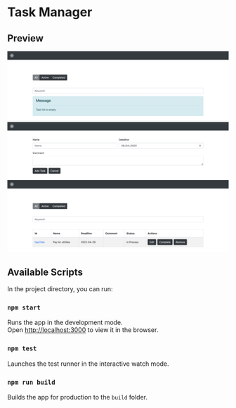 # Task Manager

## Preview

<img src="./empty-task-list.png" alt="Empty task list" />

<img src="./add-task.png" alt="Add task" />

<img src="./task-list.png" alt="Task List" />

## Available Scripts

In the project directory, you can run:

### `npm start`

Runs the app in the development mode.<br>
Open [http://localhost:3000](http://localhost:3000) to view it in the browser.

### `npm test`

Launches the test runner in the interactive watch mode.

### `npm run build`

Builds the app for production to the `build` folder.
